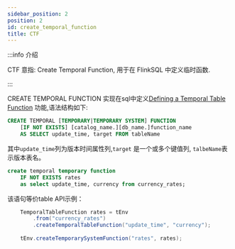 ```yaml
---
sidebar_position: 2
position: 2
id: create_temporal_function
title: CTF
---
```


:::info 介绍

CTF 意指: Create Temporal Function, 用于在 FlinkSQL 中定义临时函数. 

:::

CREATE TEMPORAL FUNCTION 实现在sql中定义[Defining a Temporal Table Function](https://nightlies.apache.org/flink/flink-docs-release-1.17/docs/dev/table/concepts/temporal_table_function/#defining-a-temporal-table-function:~:text=pure%20SQL%20DDL.-,Defining%20a%20Temporal%20Table%20Function,-%23) 功能,语法结构如下:
```sql
CREATE TEMPORAL [TEMPORARY|TEMPORARY SYSTEM] FUNCTION  
    [IF NOT EXISTS] [catalog_name.][db_name.]function_name  
    AS SELECT update_time, target FROM tableName
```
其中`update_time`列为版本时间属性列,`target` 是一个或多个键值列, `talbeName`表示版本表名。
```sql
create temporal temporary function 
    IF NOT EXISTS rates 
    as select update_time, currency from currency_rates;

```
该语句等价table API示例：
```java
    TemporalTableFunction rates = tEnv
        .from("currency_rates")
        .createTemporalTableFunction("update_time", "currency");
     
    tEnv.createTemporarySystemFunction("rates", rates);    
```
